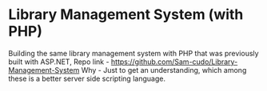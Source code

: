 # Library Management System (with PHP)

Building the same library management system with PHP that was previously built with ASP.NET, Repo link - https://github.com/Sam-cudo/Library-Management-System
Why - Just to get an understanding, which among these is a better server side scripting language.
